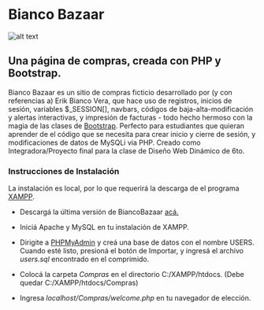 # Bianco Bazaar

![alt text](https://raw.githubusercontent.com/despediteerik/biancobazaar/master/img/pagina.png)

## Una página de compras, creada con PHP y Bootstrap.

Bianco Bazaar es un sitio de compras ficticio desarrollado por (y con referencias a) Erik Bianco Vera, que hace uso de registros, inicios de sesión, variables $\_SESSION[], navbars, códigos de baja-alta-modificación y alertas interactivas, y impresión de facturas - todo hecho hermoso con la magia de las clases de [Bootstrap](https://getbootstrap.com/). Perfecto para estudiantes que quieran aprender de el código que se necesita para crear inicio y cierre de sesión, y modificaciones de datos de MySQLi via PHP. Creado como Integradora/Proyecto final para la clase de Diseño Web Dinámico de 6to.

### Instrucciones de Instalación

La instalación es local, por lo que requerirá la descarga de el programa [XAMPP](https://www.apachefriends.org/index.html).

* Descargá la última versión de BiancoBazaar [acá.](https://github.com/despediteerik/biancobazaar/releases/)

* Iniciá Apache y MySQL en tu instalación de XAMPP.

* Dirigite a [PHPMyAdmin](localhost/phpmyadmin) y creá una base de datos con el nombre USERS. Cuando esté listo, presioná el botón de Importar, y ingresá el archivo _users.sql_ encontrado en el comprimido.

* Colocá la carpeta _Compras_ en el directorio C:/XAMPP/htdocs. (Debe quedar C:/XAMPP/htdocs/Compras)

* Ingresa _localhost/Compras/welcome.php_ en tu navegador de elección.
